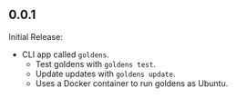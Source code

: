 ## 0.0.1
Initial Release:
 * CLI app called `goldens`.
   * Test goldens with `goldens test`.
   * Update updates with `goldens update`.
   * Uses a Docker container to run goldens as Ubuntu.
 
